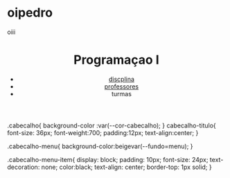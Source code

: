 # oipedro
oiii
<header class="cabecalho">
    <h1 class="cabecalho-titulo">Programaçao I </h1>
<nav clas="cabecalho-menu">
<ul>
    <li><a class="cabecalho-menu-item" href="#">discplina</a>
    <li><a class="cabecalho-menu-item" href="#">professores</a>
    <li><a class="cabecalho-menu-item" haref="#">turmas</a></li>
</ul>
</nav>
</header>

.cabecalho{
    background-color :var(--cor-cabecalho);
}
cabecalho-titulo{
font-size: 36px;
font-weight:700;
padding:12px;
text-align:center;
}

.cabecalho-menu{
    background-color:beigevar(--fundo=menu);
}

.cabecalho-menu-item{
    display: block;
    padding: 10px;
    font-size: 24px;
    text-decoration: none;
    color:black;
    text-align: center;
    border-top: 1px solid;
}
